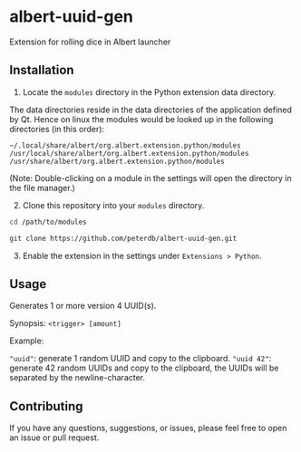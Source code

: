 # albert-uuid-gen

Extension for rolling dice in Albert launcher

## Installation

1. Locate the `modules` directory in the Python extension data directory.

The data directories reside in the data directories of the application defined by Qt. Hence on linux the modules would be looked up in the following directories (in this order):

```
~/.local/share/albert/org.albert.extension.python/modules
/usr/local/share/albert/org.albert.extension.python/modules
/usr/share/albert/org.albert.extension.python/modules
```

(Note: Double-clicking on a module in the settings will open the directory in the file manager.)

2. Clone this repository into your `modules` directory.

```bash
cd /path/to/modules

git clone https://github.com/peterdb/albert-uuid-gen.git
```

3. Enable the extension in the settings under `Extensions > Python`.

## Usage

Generates 1 or more version 4 UUID(s).

Synopsis: `<trigger> [amount]`

Example: 

`"uuid"`: generate 1 random UUID and copy to the clipboard.
`"uuid 42"`: generate 42 random UUIDs and copy to the clipboard, the UUIDs will be separated by the newline-character.

## Contributing

If you have any questions, suggestions, or issues, please feel free to open an issue or pull request.
